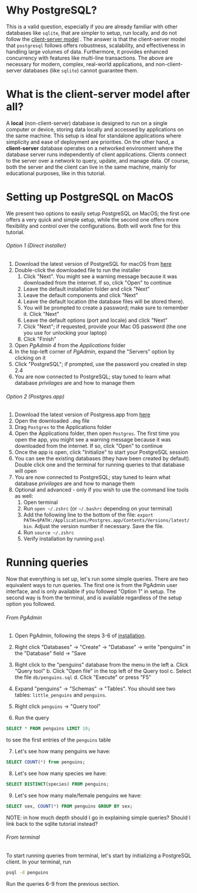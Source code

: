 # Why PostgreSQL?
This is a valid question, especially if you are already familiar with other databases like `sqlite`, that are simpler to setup, run locally, and do not follow the [client-server model](#what-is-the-client-server-model-after-all) . The answer is that the client-server model that `postgresql` follows offers robustness, scalability, and effectiveness in handling large volumes of data. Furthermore, it provides enhanced concurrency with features like multi-line transactions. The above are necessary for modern, complex, real-world applications, and non-client-server databases (like `sqlite`) cannot guarantee them.

# What is the client-server model after all?
A **local** (non-client-server) database is designed to run on a single computer or device, storing data locally and accessed by applications on the same machine. This setup is ideal for standalone applications where simplicity and ease of deployment are priorities. On the other hand, a **client-server** database operates on a networked environment where the database server runs independently of client applications. Clients connect to the server over a network to query, update, and manage data. Of course, both the server and the client can live in the same machine, mainly for educational purposes, like in this tutorial.

# Setting up PostgreSQL on MacOS
We present two options to easily setup PostgreSQL on MacOS; the first one offers a very quick and simple setup, while the second one offers more flexibility and control over the configurations. Both will work fine for this tutorial.

###### Option 1 (Direct installer)
1. Download the latest version of PostgreSQL for macOS from [here](https://www.enterprisedb.com/downloads/postgres-postgresql-downloads)
2. Double-click the downloaded file to run the installer
    1. Click "Next". You might see a warning message because it was downloaded from the internet. If so, click "Open" to continue
    2. Leave the default installation folder and click "Next"
    3. Leave the default components and click "Next"
    4. Leave the default location (the database files will be stored there). 
    5. You will be prompted to create a password; make sure to remember it. Click "Next"
    6. Leave the default options (port and locale) and click "Next"
    7. Click "Next"; if requested, provide your Mac OS password (the one you use for unlocking your laptop)
    8. Click "Finish"
3. Open *PgAdmin 4* from the *Applications* folder
4. In the top-left corner of *PgAdmin*, expand the "Servers" option by clicking on it
5. Click "PostgreSQL"; if prompted, use the password you created in step 2.4
6. You are now connected to PostgreSQL; stay tuned to learn what database *privilages* are and how to manage them

###### Option 2 (Postgres.app)
1. Download the latest version of Postgress.app from [here](https://postgresapp.com/downloads.html)
2. Open the downloaded `.dmg` file
3. Drag `Postgres` to the Applications folder
4. Open the Applications folder, then open `Postgres`. The first time you open the app, you might see a warning message because it was downloaded from the internet. If so, click "Open" to continue
5. Once the app is open, click "Initialize" to start your PostgreSQL session
6. You can see the existing databases (they have been created by default). Double click one and the terminal for running queries to that database will open
7. You are now connected to PostgreSQL; stay tuned to learn what database *privilages* are and how to manage them
8. Optional and advanced - only if you wish to use the command line tools as well:
    1. Open terminal
    2. Run `open ~/.zshrc` (or `~/.bashrc` depending on your terminal)
    3. Add the following line to the bottom of the file: `export PATH=$PATH:/Applications/Postgres.app/Contents/Versions/latest/bin`. Adjust the version number if necessary. Save the file.
    4. Run `source ~/.zshrc`
    5. Verify installation by running `psql`


# Running queries
Now that everything is set up, let's run some simple queries. There are two equivalent ways to run queries. The first one is from the PgAdmin user interface, and is only available if you followed "Option 1" in setup. The second way is from the terminal, and is available regardless of the setup option you followed.

###### From PgAdmin
1. Open PgAdmin, following the steps 3-6 of [installation](#option-1-direct-installer).

2. Right click "Databases" -> "Create" -> "Database" -> write "penguins" in the "Database" field -> "Save

3. Right click to the "penguins" database from the menu in the left
    a. Click "Query tool"
    b. Click "Open file" in the top left of the Query tool
    c. Select the file `db/penguins.sql`
    d. Click "Execute" or press "F5"

4. Expand "penguins" -> "Schemas" -> "Tables". You should see two tables: `little_penguins` and `penguins`.

5. Right click `penguins` -> "Query tool"

6. Run the query 
```sql
SELECT * FROM penguins LIMIT 10;
```
 to see the first entries of the `penguins` table

7. Let's see how many penguins we have: 
```sql
SELECT COUNT(*) from penguins;
```

8. Let's see how many species we have: 
```sql
SELECT DISTINCT(species) FROM penguins;
```

9. Let's see how many male/female penguins we have: 
```sql
SELECT sex, COUNT(*) FROM penguins GROUP BY sex;
```

NOTE: in how much depth should I go in explaining simple queries? Should I link back to the sqlite tutorial instead?


###### From terminal
To start running queries from terminal, let's start by initializing a PostgreSQL client. In your terminal, run
```sh
psql -d penguins 
```

Run the queries 6-9 from the previous section.
